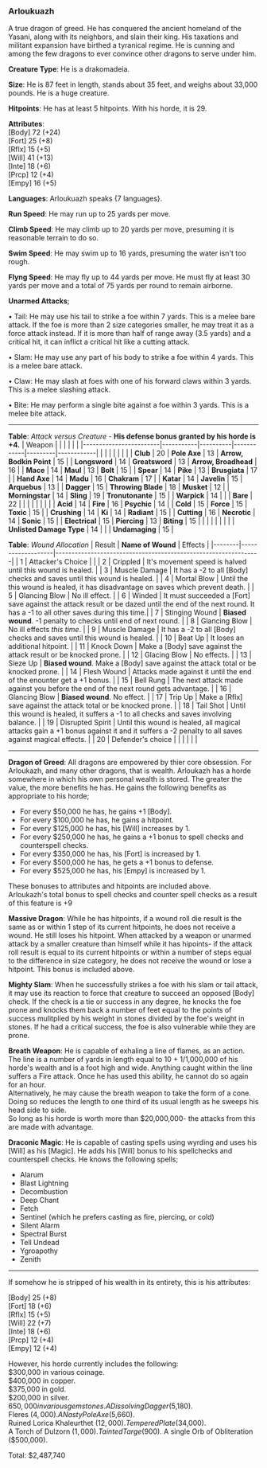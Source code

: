 ### Arloukuazh
A true dragon of greed. He has conquered the ancient homeland of the Yasani, along with its neighbors, and slain their king. His taxations and militant expansion have birthed a tyranical regime. He is cunning and among the few dragons to ever convince other dragons to serve under him.

**Creature Type**: He is a drakomadeia.

**Size**: He is 87 feet in length, stands about 35 feet, and weighs about 33,000 pounds. He is a huge creature.

**Hitpoints**: He has at least 5 hitpoints. With his horde, it is 29.

**Attributes**:  
[Body] 72 (+24)  
[Fort] 25 (+8)  
[Rflx] 15 (+5)  
[Will] 41 (+13)  
[Inte] 18 (+6)  
[Prcp] 12 (+4)  
[Empy] 16 (+5) 

**Languages**: Arloukuazh speaks {7 languages}.

**Run Speed**: He may run up to 25 yards per move.

**Climb Speed**: He may climb up to 20 yards per move, presuming it is reasonable terrain to do so.

**Swim Speed**: He may swim up to 16 yards, presuming the water isn't too rough.

**Flyng Speed**: He may fly up to 44 yards per move. He must fly at least 30 yards per move and a total of 75 yards per round to remain airborne.

**Unarmed Attacks**;

 • Tail: He may use his tail to strike a foe within 7 yards. This is a melee bare attack. If the foe is more than 2 size categories smaller, he may treat it as a force attack instead. If it is more than half of range away (3.5 yards) and a critical hit, it can inflict a critical hit like a cutting attack.

 • Slam: He may use any part of his body to strike a foe within 4 yards. This is a melee bare attack.

 • Claw: He may slash at foes with one of his forward claws within 3 yards. This is a melee slashing attack.

 • Bite: He may perform a single bite against a foe within 3 yards. This is a melee bite attack.

-----

**Table**: *Attack versus Creature* - **His defense bonus granted by his horde is +4.**
| Weapon                 |          |            |         |            |         |
|------------------------|-----------|----------|------------|---------|------------|
|                        |          |            |         |            |         |
| **Club**                   | 20     | **Pole Axe**       | 13     | **Arrow, Bodkin Point**    | 15    |
| **Longsword**              | 14     | **Greatsword**     | 13     | **Arrow, Broadhead**       | 16    |
| **Mace**                   | 14     | **Maul**           | 13     | **Bolt** | 15    |
| **Spear**                  | 14     | **Pike**           | 13     | **Brusgiata** | 17     |
| **Hand Axe**               | 14     | **Madu**           | 16     | **Chakram** | 17    |
| **Katar**                  | 14     | **Javelin**        | 15     | **Arquebus** | 13    |
| **Dagger**                 | 15     | **Throwing Blade** | 18     | **Musket** | 12    |
| **Morningstar**            | 14     | **Sling**          | 19     | **Tronutonante** | 15    |
| **Warpick**                | 14     |            |       |   **Bare** |  22  |
|                        |           |          |            |         |            |
| **Acid**                   | 14     | **Fire** | 16     | **Psychic** | 14     |
| **Cold**                   | 15     | **Force** | 15     | **Toxic**  | 15     |
| **Crushing**               | 14     | **Ki** | 14     | **Radiant** | 15     |
| **Cutting**                | 16     | **Necrotic** | 14     | **Sonic** | 15    |
| **Electrical**             | 15     | **Piercing** | 13     | **Biting** | 15    |
|                        |           |          |            |         |            |
| **Unlisted Damage Type** | 14 |    |     | **Undamaging** | 15 |

**Table**: *Wound Allocation*
| Result | **Name of Wound** | Effects                                                        |
|--------|-------------------|----------------------------------------------------------------|
|   1    | Attacker's Choice |                                                                |
|   2    | Crippled          | It's movement speed is halved until this wound is healed.      |
|   3    | Muscle Damage     | It has a -2 to all [Body] checks and saves until this wound is healed. |
|   4    | Mortal Blow       | Until the this wound is healed, it has disadvantage on saves which prevent death. |
|   5    | Glancing Blow     | No ill effect. |
|   6    | Winded            | It must succeeded a [Fort] save against the attack result or be dazed until the end of the next round. It has a -1 to all other saves during this time.|
|   7    | Stinging Wound    | **Biased wound**. -1 penalty to checks until end of next round. |
|   8    | Glancing Blow     | No ill effects _this time_.                                     |
|   9    | Muscle Damage     | It has a -2 to all [Body] checks and saves until this wound is healed. |
|   10   | Beat Up           | It loses an additional hitpoint. |
|   11   | Knock Down        | Make a [Body] save against the attack result or be knocked prone. |
|   12   | Glacing Blow      | No effects. |
|   13   | Sieze Up          | **Biased wound**. Make a [Body] save against the attack total or be knocked prone. |
|   14   | Flesh Wound       | Attacks made against it until the end of the enounter get a +1 bonus. |
|   15   | Bell Rung         | The next attack made against you before the end of the next round gets advantage.  |
|   16   | Glancing Blow     | **Biased wound**. No effect. |
|   17   | Trip Up           | Make a [Rflx] save against the attack total or be knocked prone.                                  |
|   18   | Tail Shot         | Until this wound is healed, it suffers a -1 to all checks and saves involving balance. |
|   19   | Disrupted Spirit  | Until this wound is healed, all magical attacks gain a +1 bonus against it and it suffers a -2 penalty to all saves against magical effects. |
|   20   | Defender's choice |                                   |
|        |                                                |                                   |

-----

**Dragon of Greed**: All dragons are empowered by thier core obsession. For Arloukazh, and many other dragons, that is wealth. Arloukazh has a horde somewhere in which his own personal wealth is stored. The greater the value, the more benefits he has. He gains the following benefits as appropriate to his horde;  
* For every $50,000 he has, he gains +1 [Body].
* For every $100,000 he has, he gains a hitpoint.
* For every $125,000 he has, his [Will] increases by 1.
* For every $250,000 he has, he gains a +1 bonus to spell checks and counterspell checks.
* For every $350,000 he has, his [Fort] is increased by 1.
* For every $500,000 he has, he gets a +1 bonus to defense.
* For every $525,000 he has, his [Empy] is increased by 1.

These bonuses to attributes and hitpoints are included above.  
Arloukazh's total bonus to spell checks and counter spell checks as a result of this feature is +9

**Massive Dragon**: While he has hitpoints, if a wound roll die result is the same as or within 1 step of its current hitpoints, he does not receive a wound. He still loses his hitpoint. When attacked by a weapon or unarmed attack by a smaller creature than himself while it has hipoints- if the attack roll result is equal to its current hitpoints or within a number of steps equal to the difference in size category, he does not receive the wound or lose a hitpoint. This bonus is included above.

**Mighty Slam**: When he successfully strikes a foe with his slam or tail attack, it may use its reaction to force that creature to succeed an opposed [Body] check. If the check is a tie or success in any degree, he knocks the foe prone and knocks them back a number of feet equal to the points of success mulitplied by his weight in stones divided by the foe's weight in stones. If he had a critical success, the foe is also vulnerable while they are prone.

**Breath Weapon**: He is capable of exhaling a line of flames, as an action. The line is a number of yards in length equal to 10 + 1/1,000,000 of his horde's wealth and is a foot high and wide. Anything caught within the line suffers a Fire attack. Once he has used this ability, he cannot do so again for an hour.  
Alternatively, he may cause the breath weapon to take the form of a cone. Doing so reduces the length to one third of its usual length as he sweeps his head side to side.  
So long as his horde is worth more than $20,000,000- the attacks from this are made with advantage.

**Draconic Magic**: He is capable of casting spells using wyrding and uses his [Will] as his [Magic]. He adds his [Will] bonus to his spellchecks and counterspell checks. He knows the following spells;  
* Alarum
* Blast Lightning
* Decombustion
* Deep Chant
* Fetch
* Sentinel (which he prefers casting as fire, piercing, or cold)
* Silent Alarm
* Spectral Burst
* Tell Undead
* Ygroapothy
* Zenith

-----

If somehow he is stripped of his wealth in its entirety, this is his attributes:

[Body] 25 (+8)  
[Fort] 18 (+6)  
[Rflx] 15 (+5)  
[Will] 22 (+7)  
[Inte] 18 (+6)  
[Prcp] 12 (+4)  
[Empy] 12 (+4)  

However, his horde currently includes the following:  
$300,000 in various coinage.  
$400,000 in copper.  
$375,000 in gold.  
$200,000 in silver.  
$650,000 in various gemstones.  
A Dissolving Dagger ($5,180).  
Fleres ($4,000).  
A Nasty Pole Axe ($5,660).  
Ruined Lorica
Khaleurthet ($12,000).
Tempered Plate ($34,000).  
A Torch of Dulzorn ($1,000).  
Tainted Targe ($900).
A single Orb of Obliteration ($500,000).

Total: $2,487,740
